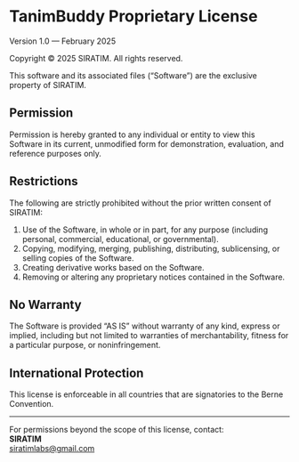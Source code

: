 # TanimBuddy Proprietary License
Version 1.0 — February 2025

Copyright © 2025 SIRATIM. All rights reserved.

This software and its associated files (“Software”) are the exclusive property of SIRATIM.

## Permission
Permission is hereby granted to any individual or entity to view this Software in its current, unmodified form for demonstration, evaluation, and reference purposes only.

## Restrictions
The following are strictly prohibited without the prior written consent of SIRATIM:
1. Use of the Software, in whole or in part, for any purpose (including personal, commercial, educational, or governmental).
2. Copying, modifying, merging, publishing, distributing, sublicensing, or selling copies of the Software.
3. Creating derivative works based on the Software.
4. Removing or altering any proprietary notices contained in the Software.

## No Warranty
The Software is provided “AS IS” without warranty of any kind, express or implied, including but not limited to warranties of merchantability, fitness for a particular purpose, or noninfringement.

## International Protection
This license is enforceable in all countries that are signatories to the Berne Convention.

---

For permissions beyond the scope of this license, contact:  
**SIRATIM**  
siratimlabs@gmail.com
